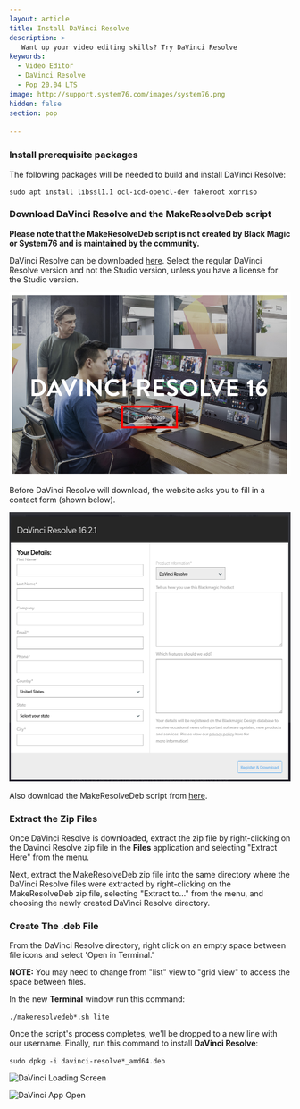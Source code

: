 ```yaml
---
layout: article
title: Install DaVinci Resolve
description: >
   Want up your video editing skills? Try DaVinci Resolve
keywords:
  - Video Editor
  - DaVinci Resolve
  - Pop 20.04 LTS
image: http://support.system76.com/images/system76.png
hidden: false
section: pop

---
```


### Install prerequisite packages

The following packages will be needed to build and install DaVinci Resolve:

```
sudo apt install libssl1.1 ocl-icd-opencl-dev fakeroot xorriso
```

### Download DaVinci Resolve and the MakeResolveDeb script

**Please note that the MakeResolveDeb script is not created by Black Magic or System76 and is maintained by the community.**

DaVinci Resolve can be downloaded [here](https://www.blackmagicdesign.com/products/davinciresolve/). Select the regular DaVinci Resolve version and not the Studio version, unless you have a license for the Studio version.

![Download button](/images/davinci-resolve/davinci-resolve-download.png)

Before DaVinci Resolve will download, the website asks you to fill in a contact form (shown below).

![Questions for download](/images/davinci-resolve/davinci-resolve-questions.png)

Also download the MakeResolveDeb script from [here](http://www.danieltufvesson.com/makeresolvedeb).

### Extract the Zip Files

Once DaVinci Resolve is downloaded, extract the zip file by right-clicking on the Davinci Resolve zip file in the **Files** application and selecting "Extract Here" from the menu.

Next, extract the MakeResolveDeb zip file into the same directory where the DaVinci Resolve files were extracted by right-clicking on the MakeResolveDeb zip file, selecting "Extract to..." from the menu, and choosing the newly created DaVinci Resolve directory.

### Create The .deb File

From the DaVinci Resolve directory, right click on an empty space between file icons and select 'Open in Terminal.'

**NOTE:** You may need to change from "list" view to "grid view" to access the space between files.

In the new **Terminal** window run this command:

```./makeresolvedeb*.sh lite```

Once the script's process completes, we'll be dropped to a new line with our username.
Finally, run this command to install **DaVinci Resolve**:

```sudo dpkg -i davinci-resolve*_amd64.deb```

![DaVinci Loading Screen](/images/davinci-resolve/davinci-loading-screen.png)

![DaVinci App Open](/images/davinci-resolve/davinci-app-open.png)
